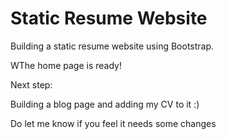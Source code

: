 # Static Resume Website

Building a static resume website using Bootstrap.

WThe home page is ready!

Next step:

Building a blog page and adding my CV to it :)

Do let me know if you feel it needs some changes
